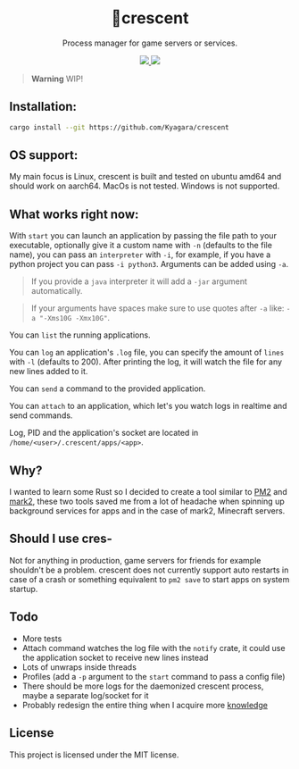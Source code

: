 <div align="center">
	<h1>🌙crescent</h1>
    <p>Process manager for game servers or services.</p>
	<p>
		<a href="https://github.com/Kyagara/crescent/actions?query=workflow">
			<img src="https://img.shields.io/github/actions/workflow/status/Kyagara/crescent/ci.yaml?label=CI&style=flat-square"/>
		</a>
        <a href="https://codecov.io/gh/Kyagara/crescent">
			<img src="https://img.shields.io/codecov/c/github/Kyagara/crescent?style=flat-square"/>
		</a>
	</p>
</div>

> **Warning**
> WIP!

## Installation:

```bash
cargo install --git https://github.com/Kyagara/crescent
```

## OS support:

My main focus is Linux, crescent is built and tested on ubuntu amd64 and should work on aarch64. MacOs is not tested. Windows is not supported.

## What works right now:

With `start` you can launch an application by passing the file path to your executable, optionally give it a custom name with `-n` (defaults to the file name), you can pass an `interpreter` with `-i`, for example, if you have a python project you can pass `-i python3`. Arguments can be added using `-a`.

> If you provide a `java` interpreter it will add a `-jar` argument automatically.

> If your arguments have spaces make sure to use quotes after `-a` like: `-a "-Xms10G -Xmx10G"`.

You can `list` the running applications.

You can `log` an application's `.log` file, you can specify the amount of `lines` with `-l` (defaults to 200). After printing the log, it will watch the file for any new lines added to it.

You can `send` a command to the provided application.

You can `attach` to an application, which let's you watch logs in realtime and send commands.

Log, PID and the application's socket are located in `/home/<user>/.crescent/apps/<app>`.

## Why?

I wanted to learn some Rust so I decided to create a tool similar to [PM2](https://pm2.keymetrics.io/) and [mark2](https://github.com/mark2devel/mark2), these two tools saved me from a lot of headache when spinning up background services for apps and in the case of mark2, Minecraft servers.

## Should I use cres-

Not for anything in production, game servers for friends for example shouldn't be a problem. crescent does not currently support auto restarts in case of a crash or something equivalent to `pm2 save` to start apps on system startup.

## Todo

-   More tests
-   Attach command watches the log file with the `notify` crate, it could use the application socket to receive new lines instead
-   Lots of unwraps inside threads
-   Profiles (add a `-p` argument to the `start` command to pass a config file)
-   There should be more logs for the daemonized crescent process, maybe a separate log/socket for it
-   Probably redesign the entire thing when I acquire more [knowledge](https://www.youtube.com/watch?v=jksPhQhJRoc)

## License

This project is licensed under the MIT license.
